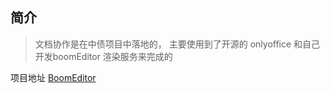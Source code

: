 ## 简介

> 文档协作是在中债项目中落地的， 主要使用到了开源的 onlyoffice 和自己开发boomEditor 渲染服务来完成的

项目地址 [BoomEditor](https://git.baijiashilian.com/LLL/gloud/boomeditor)

